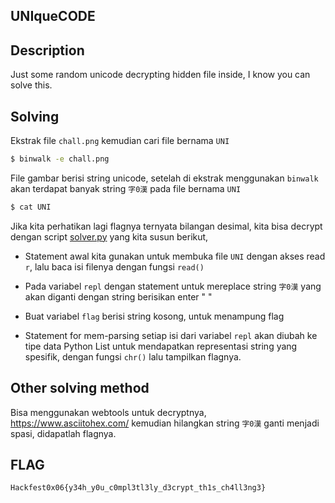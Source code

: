 ## UNIqueCODE


## Description
Just some random unicode decrypting hidden file inside, I know you can solve this.


## Solving

Ekstrak file `chall.png` kemudian cari file bernama `UNI`

```bash
$ binwalk -e chall.png
```

File gambar berisi string unicode, setelah di ekstrak menggunakan `binwalk` akan terdapat banyak string `字0漢` pada file bernama `UNI`

```bash
$ cat UNI
```

Jika kita perhatikan lagi flagnya ternyata bilangan desimal, kita bisa decrypt dengan script [solver.py](./solver.py) yang kita susun berikut,

- Statement awal kita gunakan untuk membuka file `UNI` dengan akses read `r`, lalu baca isi filenya dengan fungsi `read()`

- Pada variabel `repl` dengan statement untuk mereplace string `字0漢` yang akan diganti dengan string berisikan enter " "

- Buat variabel `flag` berisi string kosong, untuk menampung flag

- Statement for mem-parsing setiap isi dari variabel `repl` akan diubah ke tipe data Python List untuk mendapatkan representasi string yang spesifik, dengan fungsi `chr()` lalu tampilkan flagnya.


## Other solving method

Bisa menggunakan webtools untuk decryptnya, https://www.asciitohex.com/ kemudian hilangkan string `字0漢` ganti menjadi spasi, didapatlah flagnya.


## FLAG
`Hackfest0x06{y34h_y0u_c0mpl3tl3ly_d3crypt_th1s_ch4ll3ng3}`
